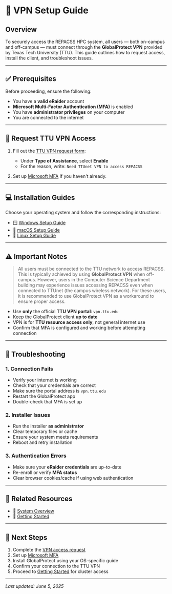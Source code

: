 # 🔐 VPN Setup Guide

## Overview

To securely access the REPACSS HPC system, all users — both on-campus and off-campus — must connect through the **GlobalProtect VPN** provided by Texas Tech University (TTU). This guide outlines how to request access, install the client, and troubleshoot issues.

---

## ✅ Prerequisites

Before proceeding, ensure the following:

- You have a **valid eRaider** account
- **Microsoft Multi-Factor Authentication (MFA)** is enabled
- You have **administrator privileges** on your computer
- You are connected to the internet

---

## 📝 Request TTU VPN Access

1. Fill out the [TTU VPN request form](https://askit.ttu.edu/sp?id=sc_cat_item&sys_id=a990ee5ddbdf41144d17266e139619f8):
   - Under **Type of Assistance**, select **Enable**
   - For the reason, write: `Need TTUnet VPN to access REPACSS`

2. Set up [Microsoft MFA](https://askit.ttu.edu/sp?id=sc_cat_item&sys_id=77057d80874eb5509a3a539d3fbb35ed) if you haven't already.

---

## 💻 Installation Guides

Choose your operating system and follow the corresponding instructions:

- 🪟 [Windows Setup Guide](windows-setup.md)
- 🍎 [macOS Setup Guide](macos-setup.md)
- 🐧 [Linux Setup Guide](linux-setup.md)

---

## ⚠️ Important Notes

> All users must be connected to the TTU network to access REPACSS. This is typically achieved by using **GlobalProtect VPN** when off-campus. However, users in the Computer Science Department building may experience issues accessing REPACSS even when connected to TTUnet (the campus wireless network). For these users, it is recommended to use GlobalProtect VPN as a workaround to ensure proper access.

- Use **only** the official **TTU VPN portal**: `vpn.ttu.edu`
- Keep the GlobalProtect client **up to date**
- VPN is for **TTU resource access only**, not general internet use
- Confirm that MFA is configured and working before attempting connection

---

## 🧰 Troubleshooting

### 1. Connection Fails
- Verify your internet is working
- Check that your credentials are correct
- Make sure the portal address is `vpn.ttu.edu`
- Restart the GlobalProtect app
- Double-check that MFA is set up

### 2. Installer Issues
- Run the installer **as administrator**
- Clear temporary files or cache
- Ensure your system meets requirements
- Reboot and retry installation

### 3. Authentication Errors
- Make sure your **eRaider credentials** are up-to-date
- Re-enroll or verify **MFA status**
- Clear browser cookies/cache if using web authentication

---

## 🔗 Related Resources

- 📘 [System Overview](../system-overview.md)
- 🚀 [Getting Started](../getting-started.md)

---

## 📌 Next Steps

1. Complete the [VPN access request](https://askit.ttu.edu/sp?id=sc_cat_item&sys_id=a990ee5ddbdf41144d17266e139619f8)
2. Set up [Microsoft MFA](https://askit.ttu.edu/sp?id=sc_cat_item&sys_id=77057d80874eb5509a3a539d3fbb35ed)
3. Install GlobalProtect using your OS-specific guide
4. Confirm your connection to the TTU VPN
5. Proceed to [Getting Started](../getting-started.md) for cluster access

---

_Last updated: June 5, 2025_
